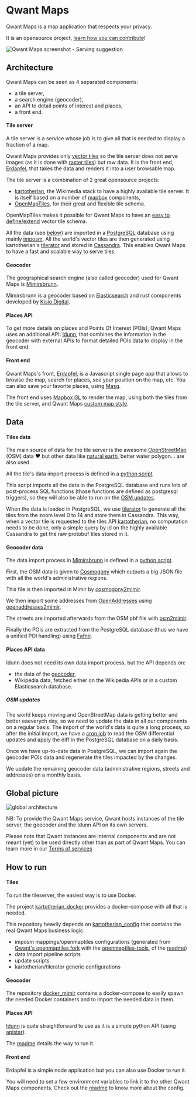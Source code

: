 # Qwant Maps

Qwant Maps is a map application that respects your privacy.

It is an opensource project, [learn how you can contribute](contributing.md)!

![Qwant Maps screenshot - Serving suggestion](screenshot.png)


## Architecture

Qwant Maps can be seen as 4 separated components:

* a tile server,
* a search engine (geocoder),
* an API to detail points of interest and places,
* a front end.

#### Tile server

A tile server is a service whose job is to give all that is needed to display a fraction of a map.

Qwant Maps provides only [vector tiles](https://en.wikipedia.org/wiki/Vector_tiles) so the tile server does not serve images (as it is done with [raster tiles](https://switch2osm.org/the-basics/)) but raw data. It is the front end, [Erdapfel](#erdapfel), that takes the data and renders it into a user browsable map.

The tile server is a combination of 2 great opensource projects:

* [kartotherian](https://github.com/kartotherian/kartotherian), the Wikimedia stack to have a highly available tile server. It is itself based on a number of [mapbox](https://www.mapbox.com/) components,
* [OpenMapTiles](https://github.com/openmaptiles/openmaptiles), for their great and flexible tile schema.

OpenMapTiles makes it possible for Qwant Maps to have an [easy to define/extend](https://github.com/QwantResearch/openmaptiles) vector tile schema.

All the data (see [below](#tilesdata)) are imported in a [PostgreSQL](https://www.postgresql.org/) database using mainly [imposm](https://imposm.org/docs/imposm3/latest/). All the world's vector tiles are then generated using kartotherian's [tilerator](https://github.com/kartotherian/tilerator) and stored in [Cassandra](http://cassandra.apache.org/). This enables Qwant Maps to have a fast and scalable way to serve tiles.

#### Geocoder

The geographical search engine (also called geocoder) used for Qwant Maps is [Mimirsbrunn](https://github.com/CanalTP/mimirsbrunn).

Mimirsbrunn is a geocoder based on [Elasticsearch](https://www.elastic.co) and rust components developed by [Kisio Digital](http://www.kisiodigital.com/).

#### Places API

To get more details on places and Points Of Interest (POIs), Qwant Maps uses an additional API: [Idunn](https://github.com/QwantResearch/idunn), that combines the information in the geocoder with external APIs to format detailed POIs data to display in the front end.

#### Front end <a name="erdapfel"></a>

Qwant Maps's front, [Erdapfel](https://github.com/QwantResearch/erdapfel), is a Javascript single page app that allows to browse the map, search for places, see your position on the map, etc. You can also save your favorite places, using [Masq](https://github.com/QwantResearch/masq).

The front end uses [Mapbox GL](https://www.mapbox.com/mapbox-gl-js/api/) to render the map, using both the tiles from the tile server, and Qwant Maps [custom map style](https://github.com/QwantResearch/qwant-basic-gl-style).

## Data

#### Tiles data <a name="tilesdata"></a>

The main source of data for the tile server is the awesome [OpenStreetMap](https://www.openstreetmap.org) (OSM) data :heart: but other data like [natural earth](http://www.naturalearthdata.com/), better water polygon... are also used.

All the tile's data import process is defined in a [python script](https://github.com/QwantResearch/kartotherian_config/blob/master/import_data/tasks.py).

This script imports all the data in the PostgreSQL database and runs lots of post-process SQL functions (those functions are defined as postgresql triggers), so they will also be able to run on the [OSM updates](#osm_updates).

When the data is loaded in PostgreSQL, we use [tilerator](https://github.com/kartotherian/tilerator) to generate all the tiles from the zoom level 0 to 14 and store them in Cassandra.
This way, when a vector tile is requested to the tiles API [kartotherian](https://github.com/kartotherian/kartotherian), no computation needs to be done, only a simple query by id on the highly available Cassandra to get the raw protobuf tiles stored in it.

#### Geocoder data <a name="geocoder_data"><a/>

The data import process in [Mimirsbrunn](https://github.com/CanalTP/mimirsbrunn) is defined in a [python script](https://github.com/QwantResearch/docker_mimir/blob/master/task.py).

First, the OSM data is given to [Cosmogony](https://github.com/osm-without-borders/cosmogony) which outputs a big JSON file with all the world's administrative regions.

This file is then imported in Mimir by [cosmogony2mimir](https://github.com/CanalTP/mimirsbrunn#cosmogony2mimir).

We then import some addresses from [OpenAddresses](http://openaddresses.io/) using [openaddresses2mimir](https://github.com/CanalTP/mimirsbrunn#openaddresses2mimir).

The streets are imported afterwards from the OSM pbf file with [osm2mimir](https://github.com/CanalTP/mimirsbrunn#osm2mimir).

Finally the POIs are extracted from the PostgreSQL database (thus we have a unified POI handling) using [Fafnir](https://github.com/QwantResearch/fafnir).

#### Places API data

Idunn does not need its own data import process, but the API depends on:

* the data of the [geocoder](#geocoder_data),
* Wikipedia data, fetched either on the Wikipedia APIs or in a custom Elasticsearch database.

##### OSM updates <a name="osm_updates"></a>

The world keeps moving and OpenStreetMap data is getting better and better eaeverych day, so we need to update the data in all our components on a regular basis.
The import of the world's data is quite a long process, so after the initial import, we have a [cron job](https://github.com/QwantResearch/kartotherian_config/blob/master/update/osm_update.sh) to read the OSM differential updates and apply the diff in the PostgreSQL database on a daily basis.

Once we have up-to-date data in PostgreSQL, we can import again the geocoder POIs data and regenerate the tiles impacted by the changes.

We update the remaining geocoder data (administrative regions, streets and addresses) on a monthly basis.

## Global picture

![global architecture](images/global_archi.svg)

NB: To provide the Qwant Maps service, Qwant hosts instances of the tile server, the geocoder and the Idunn API on its own servers.

Please note that Qwant instances are internal components and are not meant (yet) to be used directly other than as part of Qwant Maps. You can learn more in our [Terms of services](https://about.qwant.com/fr/legal/cgu/qwant-maps/)

## How to run

#### Tiles

To run the tileserver, the easiest way is to use Docker.

The project [kartotherian_docker](https://github.com/QwantResearch/kartotherian_docker) provides a docker-compose with all that is needed.

This repository heavily depends on [kartotherian_config](https://github.com/QwantResearch/kartotherian_config) that contains the real Qwant Maps business logic:

* imposm mappings/openmaptiles configurations (generated from [Qwant's openmaptiles fork](https://github.com/QwantResearch/openmaptiles) with the [openmaptiles-tools](https://github.com/openmaptiles/openmaptiles-tools), cf the [readme](https://github.com/QwantResearch/openmaptiles#qwant-openmaptiles-fork))
* data import pipeline scripts
* update scripts
* kartotherian/tilerator generic configurations

#### Geocoder

The repository [docker_mimir](https://github.com/QwantResearch/docker_mimir) contains a docker-compose to easily spawn the needed Docker containers and to import the needed data in them.

#### Places API

[Idunn](https://github.com/QwantResearch/idunn) is quite straightforward to use as it is a simple python API (using [apistar](https://github.com/encode/apistar/)).

The [readme](https://github.com/QwantResearch/idunn#running) details the way to run it.

#### Front end

Erdapfel is a simple node application but you can also use Docker to run it.

You will need to set a few environment variables to link it to the other Qwant Maps components. Check out the [readme](https://github.com/QwantResearch/erdapfel) to know more about the config.
